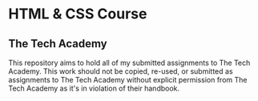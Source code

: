 # HTML & CSS Course 
## The Tech Academy

This repository aims to hold all of my submitted assignments to The Tech Academy. This work should not be copied, re-used, or submitted as assignments to The Tech Academy without explicit permission from The Tech Academy as it's in violation of their handbook. 